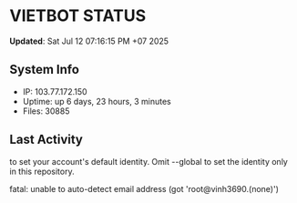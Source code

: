 # VIETBOT STATUS
**Updated**: Sat Jul 12 07:16:15 PM +07 2025

## System Info
- IP: 103.77.172.150
- Uptime: up 6 days, 23 hours, 3 minutes
- Files: 30885

## Last Activity

to set your account's default identity.
Omit --global to set the identity only in this repository.

fatal: unable to auto-detect email address (got 'root@vinh3690.(none)')
